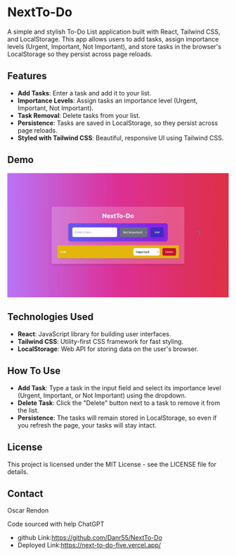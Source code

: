 # NextTo-Do

A simple and stylish To-Do List application built with React, Tailwind CSS, and LocalStorage. This app allows users to add tasks, assign importance levels (Urgent, Important, Not Important), and store tasks in the browser's LocalStorage so they persist across page reloads.

## Features

- **Add Tasks**: Enter a task and add it to your list.
- **Importance Levels**: Assign tasks an importance level (Urgent, Important, Not Important).
- **Task Removal**: Delete tasks from your list.
- **Persistence**: Tasks are saved in LocalStorage, so they persist across page reloads.
- **Styled with Tailwind CSS**: Beautiful, responsive UI using Tailwind CSS.

## Demo

![NextTo-Do](./public/NextTo-Do.gif)

## Technologies Used

- **React**: JavaScript library for building user interfaces.
- **Tailwind CSS**: Utility-first CSS framework for fast styling.
- **LocalStorage**: Web API for storing data on the user's browser.

## How To Use

- **Add Task**: Type a task in the input field and select its importance level (Urgent, Important, or Not Important) using the dropdown.
- **Delete Task**: Click the "Delete" button next to a task to remove it from the list.
- **Persistence**: The tasks will remain stored in LocalStorage, so even if you refresh the page, your tasks will stay intact.

## License

This project is licensed under the MIT License - see the LICENSE file for details.

## Contact

Oscar Rendon

Code sourced with help ChatGPT

- github Link:https://github.com/Danr55/NextTo-Do
- Deployed Link:https://next-to-do-five.vercel.app/
